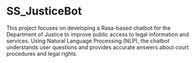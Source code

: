# SS_JusticeBot
This project focuses on developing a Rasa-based chatbot for the Department of Justice to improve public access to legal information and services. Using Natural Language Processing (NLP), the chatbot understands user questions and provides accurate answers about court procedures and legal rights.
